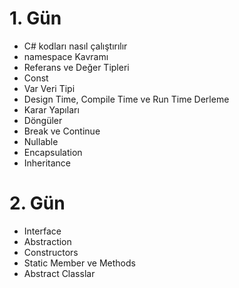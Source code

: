 # 1. Gün
- C# kodları nasıl çalıştırılır
- namespace Kavramı
- Referans ve Değer Tipleri
- Const
- Var Veri Tipi
- Design Time, Compile Time ve Run Time Derleme
- Karar Yapıları
- Döngüler
- Break ve Continue
- Nullable
- Encapsulation
- Inheritance

# 2. Gün
- Interface
- Abstraction
- Constructors
- Static Member ve Methods
- Abstract Classlar
